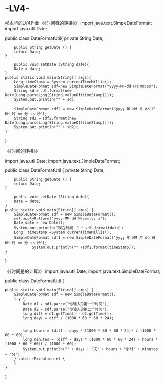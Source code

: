 # -LV4-
柳永华的LV4作业
《《时间戳的转换》》
import java.text.SimpleDateFormat;
import java.util.Date;

public class DateFormatUtil{
private String Date;

        public String getDate () {
        return Date;
    }

        public void setDate (String date){
        Date = date;
    }
    public static void main(String[] args){
        Long timeStamp = System.currentTimeMillis();
        SimpleDateFormat sdf=new SimpleDateFormat("yyyy-MM-dd HH:mm:ss");
        String sd = sdf.format(new Date(Long.parseLong(String.valueOf(timeStamp))));
        System.out.println("" + sd);

        SimpleDateFormat sdf2 = new SimpleDateFormat("yyyy 年 MM 月 dd 日 HH 时 mm 分 ss 秒");
        String sd2 = sdf2.format(new Date(Long.parseLong(String.valueOf(timeStamp))));
        System.out.println("" + sd2);
    }
}

《《时间的转换》》

import java.util.Date;
import java.text.SimpleDateFormat;

public class DateFormatUtil {
private String Date;

        public String getDate () {
        return Date;
    }

        public void setDate (String date){
        Date = date;
    }
    public static void main(String[] args) {
        SimpleDateFormat sdf = new SimpleDateFormat();
        sdf.applyPattern("yyyy-MM-dd HH:mm:ss a");
        Date date = new Date();
        System.out.println("现在时间：" + sdf.format(date));
        Long  timeStamp =System.currentTimeMillis();
        SimpleDateFormat sdf1 = new SimpleDateFormat("yyyy 年 MM 月 dd 日 HH 时 mm 分 ss 秒");
                System.out.println("" +sdf1.format(timeStamp));
    }
}

《《时间差的计算》》
import java.util.Date;
import java.text.SimpleDateFormat;

public class DateFormatUtil {


    public static void main(String[] args) {
        SimpleDateFormat sdf = new SimpleDateFormat();
        try {
            Date d1 = sdf.parse("你输入的第一个时间");
            Date d2 = sdf.parse("你输入的第二个时间");
            long diff = d1.getTime() - d2.getTime();
            long days = diff / (1000 * 60 * 60 * 24);
            

            long hours = (diff - days * (1000 * 60 * 60 * 24)) / (1000 * 60 * 60);
            long minutes = (diff - days * (1000 * 60 * 60 * 24) - hours * (1000 * 60 * 60)) / (1000 * 60);
            System.out.println("" + days + "天" + hours + "小时" + minutes + "分");
        } catch (Exception e) {
        }
    }
}

